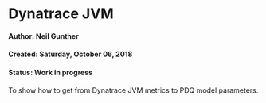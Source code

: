 # Dynatrace JVM


#### Author:   Neil Gunther 
#### Created:  Saturday, October 06, 2018 
#### Status:   Work in progress 


To show how to get from Dynatrace JVM metrics to PDQ model parameters.

